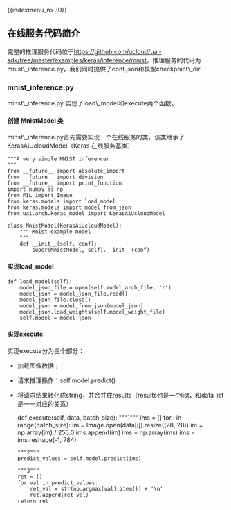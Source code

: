 {{indexmenu_n>30}}

## 在线服务代码简介

完整的推理服务代码位于<https://github.com/ucloud/uai-sdk/tree/master/examples/keras/inference/mnist>，推理服务的代码为mnist\\\_inference.py，我们同时提供了conf.json和模型checkpoint\\\_dir

### mnist\_inference.py

minst\\\_inference.py 实现了load\\\_model和execute两个函数。

#### 创建 MnistModel 类

minst\\\_inference.py首先需要实现一个在线服务的类，该类继承了KerasAiUcloudModel（Keras
在线服务基类）

    """A very simple MNIST inferencer.
    """
    from __future__ import absolute_import
    from __future__ import division
    from __future__ import print_function
    import numpy as np
    from PIL import Image
    from keras.models import load_model
    from keras.models import model_from_json
    from uai.arch.keras_model import KerasAiUcloudModel
    
    class MnistModel(KerasAiUcloudModel):
        """ Mnist example model
        """
        def __init__(self, conf):
            super(MnistModel, self).__init__(conf)

#### 实现load\_model

    def load_model(self):
        model_json_file = open(self.model_arch_file, 'r')
        model_json = model_json_file.read()
        model_json_file.close()
        model_json = model_from_json(model_json)
        model_json.load_weights(self.model_weight_file)
        self.model = model_json

#### 实现execute

实现execute分为三个部分：

  - 加载图像数据；
  - 请求推理操作：self.model.predict()
  - 将请求结果转化成string，并合并成results（results也是一个list，和data list是一一对应的关系）



    def execute(self, data, batch_size):
        """1"""
        ims = []
        for i in range(batch_size):
            im = Image.open(data[i]).resize((28, 28))
            im = np.array(im) / 255.0
            ims.append(im)
        ims = np.array(ims)
        ims = ims.reshape(-1, 784)
    
        """2"""
        predict_values = self.model.predict(ims)
    
        """3"""
        ret = []
        for val in predict_values:
            ret_val = str(np.argmax(val).item()) + '\n'
            ret.append(ret_val)
        return ret
